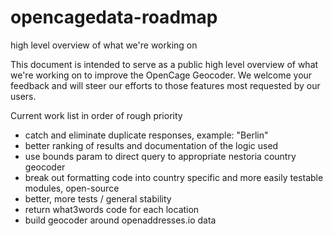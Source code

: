opencagedata-roadmap
====================

high level overview of what we're working on

This document is intended to serve as a public high level overview of what we're working on to improve the OpenCage Geocoder. We welcome your feedback and will steer our efforts to those features most requested by our users. 

Current work list in order of rough priority
- catch and eliminate duplicate responses, example: "Berlin"
- better ranking of results and documentation of the logic used
- use bounds param to direct query to appropriate nestoria country geocoder
- break out formatting code into country specific and more easily testable modules, open-source
- better, more tests / general stability
- return what3words code for each location
- build geocoder around openaddresses.io data

